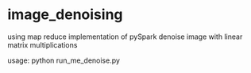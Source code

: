 # image_denoising
using map reduce implementation of pySpark denoise image with linear matrix multiplications

usage:
python run_me_denoise.py
